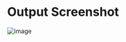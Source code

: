 # Output Screenshot

![image](https://github.com/ramankumar-1/bmi-calculator/assets/92537109/6cbbe1ec-1eb9-40a9-ab37-f7f2dbe38953)
